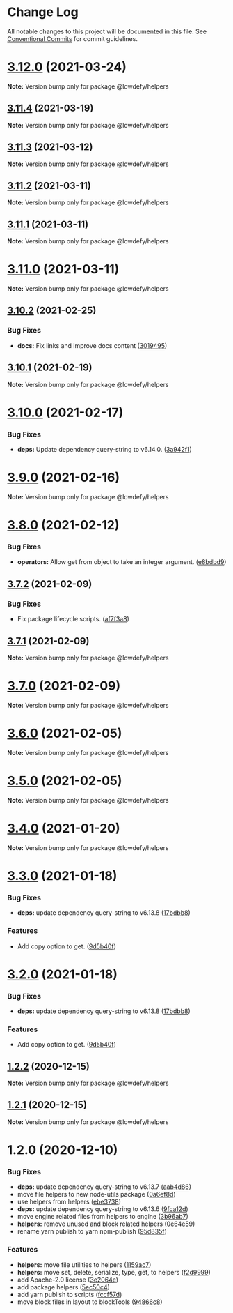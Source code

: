 # Change Log

All notable changes to this project will be documented in this file.
See [Conventional Commits](https://conventionalcommits.org) for commit guidelines.

# [3.12.0](https://github.com/lowdefy/lowdefy/compare/v3.11.4...v3.12.0) (2021-03-24)

**Note:** Version bump only for package @lowdefy/helpers





## [3.11.4](https://github.com/lowdefy/lowdefy/compare/v3.11.3...v3.11.4) (2021-03-19)

**Note:** Version bump only for package @lowdefy/helpers





## [3.11.3](https://github.com/lowdefy/lowdefy/compare/v3.11.2...v3.11.3) (2021-03-12)

**Note:** Version bump only for package @lowdefy/helpers





## [3.11.2](https://github.com/lowdefy/lowdefy/compare/v3.11.1...v3.11.2) (2021-03-11)

**Note:** Version bump only for package @lowdefy/helpers





## [3.11.1](https://github.com/lowdefy/lowdefy/compare/v3.11.0...v3.11.1) (2021-03-11)

**Note:** Version bump only for package @lowdefy/helpers





# [3.11.0](https://github.com/lowdefy/lowdefy/compare/v3.10.2...v3.11.0) (2021-03-11)

**Note:** Version bump only for package @lowdefy/helpers





## [3.10.2](https://github.com/lowdefy/lowdefy/compare/v3.10.1...v3.10.2) (2021-02-25)


### Bug Fixes

* **docs:** Fix links and improve docs content ([3019495](https://github.com/lowdefy/lowdefy/commit/30194956a5057b631865ebe4c977b4e5be492367))





## [3.10.1](https://github.com/lowdefy/lowdefy/compare/v3.10.0...v3.10.1) (2021-02-19)

**Note:** Version bump only for package @lowdefy/helpers





# [3.10.0](https://github.com/lowdefy/lowdefy/compare/v3.9.0...v3.10.0) (2021-02-17)


### Bug Fixes

* **deps:** Update dependency query-string to v6.14.0. ([3a942f1](https://github.com/lowdefy/lowdefy/commit/3a942f10ba577cc3015b5e1a9eebd23ee21a0238))





# [3.9.0](https://github.com/lowdefy/lowdefy/compare/v3.8.0...v3.9.0) (2021-02-16)

**Note:** Version bump only for package @lowdefy/helpers





# [3.8.0](https://github.com/lowdefy/lowdefy/compare/v3.7.2...v3.8.0) (2021-02-12)


### Bug Fixes

* **operators:** Allow get from object to take an integer argument. ([e8bdbd9](https://github.com/lowdefy/lowdefy/commit/e8bdbd96a3bf776365d77f9c0800c3c732ea0fbe))





## [3.7.2](https://github.com/lowdefy/lowdefy/compare/v3.7.1...v3.7.2) (2021-02-09)


### Bug Fixes

* Fix package lifecycle scripts. ([af7f3a8](https://github.com/lowdefy/lowdefy/commit/af7f3a8ea29763defb20cfb4f28afba3b56d981c))





## [3.7.1](https://github.com/lowdefy/lowdefy/compare/v3.7.0...v3.7.1) (2021-02-09)

**Note:** Version bump only for package @lowdefy/helpers





# [3.7.0](https://github.com/lowdefy/lowdefy/compare/v3.6.0...v3.7.0) (2021-02-09)

**Note:** Version bump only for package @lowdefy/helpers





# [3.6.0](https://github.com/lowdefy/lowdefy/compare/v3.5.0...v3.6.0) (2021-02-05)

**Note:** Version bump only for package @lowdefy/helpers





# [3.5.0](https://github.com/lowdefy/lowdefy/compare/v3.4.0...v3.5.0) (2021-02-05)

**Note:** Version bump only for package @lowdefy/helpers





# [3.4.0](https://github.com/lowdefy/lowdefy/compare/v3.3.0...v3.4.0) (2021-01-20)

**Note:** Version bump only for package @lowdefy/helpers





# [3.3.0](https://github.com/lowdefy/lowdefy/compare/v3.1.1...v3.3.0) (2021-01-18)


### Bug Fixes

* **deps:** update dependency query-string to v6.13.8 ([17bdbb8](https://github.com/lowdefy/lowdefy/commit/17bdbb8ad2e67dd10c0749beb838090985f0ec66))


### Features

* Add copy option to get. ([9d5b40f](https://github.com/lowdefy/lowdefy/commit/9d5b40f922c95929203b641457231af82d69b6f2))





# [3.2.0](https://github.com/lowdefy/lowdefy/compare/v3.1.1...v3.2.0) (2021-01-18)


### Bug Fixes

* **deps:** update dependency query-string to v6.13.8 ([17bdbb8](https://github.com/lowdefy/lowdefy/commit/17bdbb8ad2e67dd10c0749beb838090985f0ec66))


### Features

* Add copy option to get. ([9d5b40f](https://github.com/lowdefy/lowdefy/commit/9d5b40f922c95929203b641457231af82d69b6f2))





## [1.2.2](https://github.com/lowdefy/lowdefy/compare/@lowdefy/helpers@1.2.0...@lowdefy/helpers@1.2.2) (2020-12-15)

**Note:** Version bump only for package @lowdefy/helpers





## [1.2.1](https://github.com/lowdefy/lowdefy/compare/@lowdefy/helpers@1.2.0...@lowdefy/helpers@1.2.1) (2020-12-15)

**Note:** Version bump only for package @lowdefy/helpers





# 1.2.0 (2020-12-10)


### Bug Fixes

* **deps:** update dependency query-string to v6.13.7 ([aab4d86](https://github.com/lowdefy/lowdefy/commit/aab4d86879f01e4570d90a1685a464f794b6da4e))
* move file helpers to new node-utils package ([0a6ef8d](https://github.com/lowdefy/lowdefy/commit/0a6ef8d09b6f1a75c8a8ceb1749f7dfe14c46b5f))
* use helpers from helpers ([ebe3738](https://github.com/lowdefy/lowdefy/commit/ebe373827d54f4009f5f246fef8be630e20ba4a7))
* **deps:** update dependency query-string to v6.13.6 ([9fca12d](https://github.com/lowdefy/lowdefy/commit/9fca12dea2d7e60d55c7efcb8b99292ba5de72d4))
* move engine related files from helpers to engine ([3b96ab7](https://github.com/lowdefy/lowdefy/commit/3b96ab7e0e651ca54a4861d90a9fe732a3d1fe21))
* **helpers:** remove unused and block related helpers ([0e64e59](https://github.com/lowdefy/lowdefy/commit/0e64e59260b512a9d5879ff09bb71067da8d3360))
* rename yarn publish to yarn npm-publish ([95d835f](https://github.com/lowdefy/lowdefy/commit/95d835f6076e13aa88f8fd6a90a4275959623424))


### Features

* **helpers:** move file utilities to helpers ([1159ac7](https://github.com/lowdefy/lowdefy/commit/1159ac71e7e1029c8c9d94e1826fea2f72d76aa9))
* **helpers:** move set, delete, serialize, type, get, to helpers ([f2d9999](https://github.com/lowdefy/lowdefy/commit/f2d9999c27e8f5e5713c6166cff6cf8b8d7310f3))
* add Apache-2.0 license ([3e2064e](https://github.com/lowdefy/lowdefy/commit/3e2064eef02dd71bb8987f8e126f9bef6cb7d01b))
* add package helpers ([5ec50c4](https://github.com/lowdefy/lowdefy/commit/5ec50c4cc5857ffeffef990dec8140898e89a0d3))
* add yarn publish to scripts ([fccf57d](https://github.com/lowdefy/lowdefy/commit/fccf57dbea87cdd9d5cff09d4310eb262887b933))
* move block files in layout to blockTools ([94866c8](https://github.com/lowdefy/lowdefy/commit/94866c8bf12a20f1b1f5eff5484037735002a17e))
